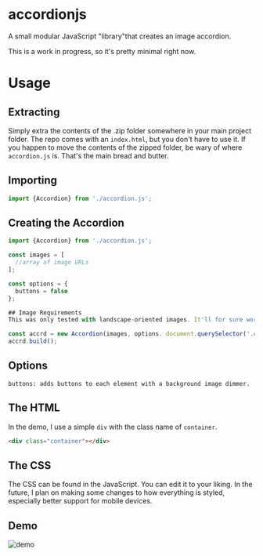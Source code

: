 # accordionjs
A small modular JavaScript "library"that creates an image accordion.

This is a work in progress, so it's pretty minimal right now.

# Usage
## Extracting
Simply extra the contents of the .zip folder somewhere in your main project folder. The repo comes with an `index.html`, but you don't have to use it. If you happen to move the contents of the zipped folder, be wary of where `accordion.js` is. That's the main bread and butter.
## Importing
```js
import {Accordion} from './accordion.js';
```
## Creating the Accordion
```js
import {Accordion} from './accordion.js';

const images = [
  //array of image URLs
];

const options = {
  buttons = false
};

## Image Requirements
This was only tested with landscape-oriented images. It'll for sure work with portrait images, but you would need to adjust the width and height of your container. 

const accrd = new Accordion(images, options. document.querySelector('.container');
accrd.build();
```

## Options
```
buttons: adds buttons to each element with a background image dimmer.
```

## The HTML
In the demo, I use a simple `div` with the class name of `container`.
```html
<div class="container"></div>
```

## The CSS
The CSS can be found in the JavaScript. You can edit it to your liking. In the future, I plan on making some changes to how everything is styled, especially better support for mobile devices.

## Demo
![demo](https://github.com/aboxofsox/accordionjs/blob/master/ezgif.com-video-to-gif.gif)
